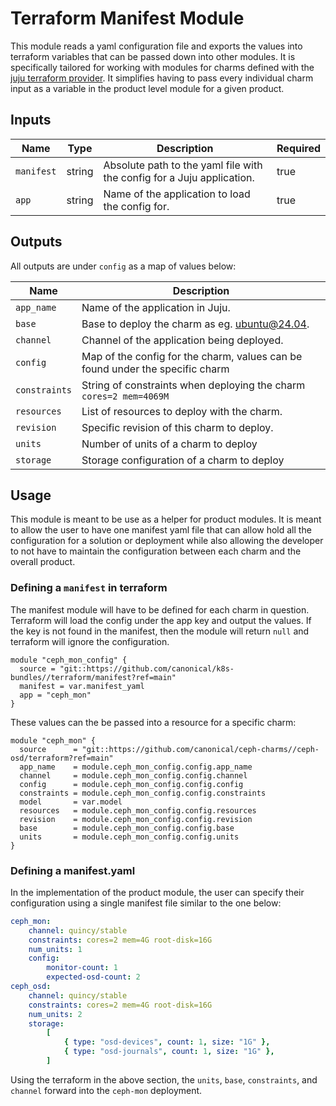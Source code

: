 # Terraform Manifest Module

This module reads a yaml configuration file and exports the values into terraform variables that
can be passed down into other modules. It is specifically tailored for working with
modules for charms defined with the
[juju terraform provider](https://registry.terraform.io/providers/juju/juju/latest/docs). It
simplifies having to pass every individual charm input as a variable in the product level
module for a given product.

## Inputs

| Name       | Type   | Description                                                            | Required |
|------------|--------|------------------------------------------------------------------------|----------|
| `manifest` | string | Absolute path to the yaml file with the config for a Juju application. | true     |
| `app`      | string | Name of the application to load the config for.                        | true     |

## Outputs

All outputs are under `config` as a map of values below:

| Name          | Description                                                                   |
|---------------|-------------------------------------------------------------------------------|
| `app_name`    | Name of the application in Juju.                                              |
| `base`        | Base to deploy the charm as eg. ubuntu@24.04.                                 |
| `channel`     | Channel of the application being deployed.                                    |
| `config`      | Map of the config for the charm, values can be found under the specific charm |
| `constraints` | String of constraints when deploying the charm `cores=2 mem=4069M`            |
| `resources`   | List of resources to deploy with the charm.                                   |
| `revision`    | Specific revision of this charm to deploy.                                    |
| `units`       | Number of units of a charm to deploy                                          |
| `storage`     | Storage configuration of a charm to deploy                                    |

## Usage

This module is meant to be use as a helper for product modules. It is meant to allow the
user to have one manifest yaml file that can allow hold all the configuration for a solution
or deployment while also allowing the developer to not have to maintain the configuration
between each charm and the overall product.

### Defining a `manifest` in terraform

The manifest module will have to be defined for each charm in question. Terraform will
load the config under the app key and output the values. If the key is not found in the
manifest, then the module will return `null` and terraform will ignore the configuration.

```
module "ceph_mon_config" {
  source = "git::https://github.com/canonical/k8s-bundles//terraform/manifest?ref=main"
  manifest = var.manifest_yaml
  app = "ceph_mon"
}
```

These values can the be passed into a resource for a specific charm:

```
module "ceph_mon" {
  source      = "git::https://github.com/canonical/ceph-charms//ceph-osd/terraform?ref=main"
  app_name    = module.ceph_mon_config.config.app_name
  channel     = module.ceph_mon_config.config.channel
  config      = module.ceph_mon_config.config.config
  constraints = module.ceph_mon_config.config.constraints
  model       = var.model
  resources   = module.ceph_mon_config.config.resources
  revision    = module.ceph_mon_config.config.revision
  base        = module.ceph_mon_config.config.base
  units       = module.ceph_mon_config.config.units
}
```

### Defining a manifest.yaml

In the implementation of the product module, the user can specify their configuration using
a single manifest file similar to the one below:

``` yaml
ceph_mon:
    channel: quincy/stable
    constraints: cores=2 mem=4G root-disk=16G
    num_units: 1
    config:
        monitor-count: 1
        expected-osd-count: 2
ceph_osd:
    channel: quincy/stable
    constraints: cores=2 mem=4G root-disk=16G
    num_units: 2
    storage:
        [
            { type: "osd-devices", count: 1, size: "1G" },
            { type: "osd-journals", count: 1, size: "1G" },
        ]
```

Using the terraform in the above section, the `units`, `base`, `constraints`, and `channel`
forward into the `ceph-mon` deployment.
